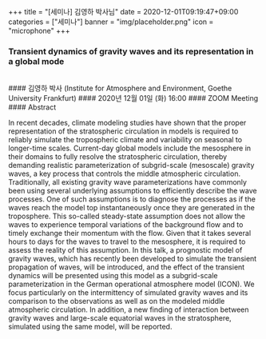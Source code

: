 +++
title = "[세미나] 김영하 박사님"
date = 2020-12-01T09:19:47+09:00
categories = ["세미나"]
banner = "img/placeholder.png"
icon = "microphone"
+++
###  Transient dynamics of gravity waves and its representation in a global mode
<br>
#### 김영하 박사 (Institute for Atmosphere and Environment, Goethe University Frankfurt)
#### 2020년 12월 01일 (화) 16:00
#### ZOOM Meeting
<br>
#### Abstract

In recent decades, climate modeling studies have shown that the proper representation of the stratospheric circulation in models is required to reliably simulate the tropospheric climate and variability on seasonal to longer-time scales. Current-day global models include the mesosphere in their domains to fully resolve the stratospheric circulation, thereby demanding realistic parameterization of subgrid-scale (mesoscale) gravity waves, a key process that controls the middle atmospheric circulation. Traditionally, all existing gravity wave parameterizations have commonly been using several underlying assumptions to efficiently describe the wave processes. One of such assumptions is to diagnose the processes as if the waves reach the model top instantaneously once they are generated in the troposphere. This so-called steady-state assumption does not allow the waves to experience temporal variations of the background flow and to timely exchange their momentum with the flow. Given that it takes several hours to days for the waves to travel to the mesosphere, it is required to assess the reality of this assumption. In this talk, a prognostic model of gravity waves, which has recently been developed to simulate the transient propagation of waves, will be introduced, and the effect of the transient dynamics will be presented using this model as a subgrid-scale parameterization in the German operational atmosphere model (ICON). We focus particularly on the intermittency of simulated gravity waves and its comparison to the observations as well as on the modeled middle atmospheric circulation. In addition, a new finding of interaction between gravity waves and large-scale equatorial waves in the stratosphere, simulated using the same model, will be reported.
